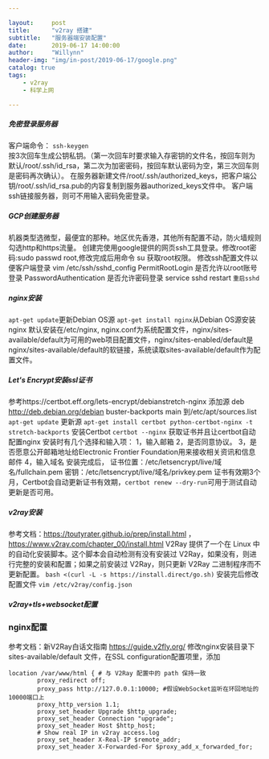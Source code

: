 ```yaml
---

layout:     post
title:      "v2ray 搭建"
subtitle:   "服务器端安装配置"
date:       2019-06-17 14:00:00
author:     "Willynn"
header-img: "img/in-post/2019-06-17/google.png"
catalog: true
tags:
    - v2ray
    - 科学上网

---
```




##### 免密登录服务器
客户端命令： `ssh-keygen`<br>
按3次回车生成公钥私钥。（第一次回车时要求输入存密钥的文件名，按回车则为默认/root/.ssh/id_rsa，第二次为加密密码，按回车默认密码为空，第三次回车则是密码再次确认）。
在服务器新建文件/root/.ssh/authorized_keys，把客户端公钥/root/.ssh/id_rsa.pub的内容复制到服务器authorized_keys文件中。
客户端ssh链接服务器，则可不用输入密码免密登录。

##### GCP创建服务器
机器类型选微型，最便宜的那种。地区优先香港，其他所有配置不动，防火墙规则勾选http和https流量。
创建完使用google提供的网页ssh工具登录。修改root密码:sudo passwd root,修改完成后用命令 su  获取root权限。
修改ssh配置文件以便客户端登录
vim /etc/ssh/sshd_config
PermitRootLogin 是否允许以root账号登录
PasswordAuthentication 是否允许密码登录
service sshd restart `重启sshd`

##### nginx安装
```apt-get update```更新Debian OS源
```apt-get install nginx```从Debian OS源安装nginx
默认安装在/etc/nginx, nginx.conf为系统配置文件，nginx/sites-available/default为可用的web项目配置文件，nginx/sites-enabled/default是nginx/sites-available/default的软链接，系统读取sites-available/default作为配置文件。

##### Let's Encrypt安装ssl证书
参考https://certbot.eff.org/lets-encrypt/debianstretch-nginx
添加源 deb http://deb.debian.org/debian buster-backports main 到/etc/apt/sources.list 
```apt-get update``` 更新源
```apt-get install certbot python-certbot-nginx -t stretch-backports``` 安装Certbot 
```certbot --nginx``` 获取证书并且让certbot自动配置nginx 
安装时有几个选择和输入项：
1，输入邮箱
2，是否同意协议。
3，是否愿意公开邮箱地址给Electronic Frontier Foundation用来接收相关资讯和信息邮件
4，输入域名
安装完成后，
证书位置：/etc/letsencrypt/live/域名/fullchain.pem
密钥：/etc/letsencrypt/live/域名/privkey.pem
证书有效期3个月，Certbot会自动更新证书有效期，```certbot renew --dry-run```可用于测试自动更新是否可用。


##### v2ray安装
参考文档：https://toutyrater.github.io/prep/install.html ， https://www.v2ray.com/chapter_00/install.html 
V2Ray 提供了一个在 Linux 中的自动化安装脚本。这个脚本会自动检测有没有安装过 V2Ray，如果没有，则进行完整的安装和配置；如果之前安装过 V2Ray，则只更新 V2Ray 二进制程序而不更新配置。
```bash <(curl -L -s https://install.direct/go.sh)``` 
安装完后修改配置文件 ```vim /etc/v2ray/config.json``` 


##### v2ray+tls+websocket配置
### nginx配置
参考文档：新V2Ray白话文指南 https://guide.v2fly.org/
修改nginx安装目录下sites-available/default 文件，在SSL configuration配置项里，添加
```
location /var/www/html { # 与 V2Ray 配置中的 path 保持一致
        proxy_redirect off;
        proxy_pass http://127.0.0.1:10000; #假设WebSocket监听在环回地址的10000端口上
        proxy_http_version 1.1;
        proxy_set_header Upgrade $http_upgrade;
        proxy_set_header Connection "upgrade";
        proxy_set_header Host $http_host;
        # Show real IP in v2ray access.log
        proxy_set_header X-Real-IP $remote_addr;
        proxy_set_header X-Forwarded-For $proxy_add_x_forwarded_for;
```
